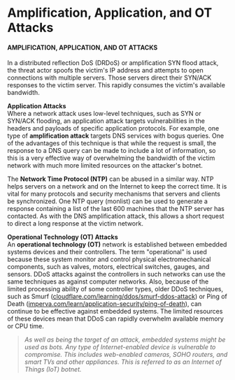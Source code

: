 # Amplification, Application, and OT Attacks

#### AMPLIFICATION, APPLICATION, AND OT ATTACKS

In a distributed reflection DoS (DRDoS) or amplification SYN flood attack, the threat actor spoofs the victim's IP address and attempts to open connections with multiple servers. Those servers direct their SYN/ACK responses to the victim server. This rapidly consumes the victim's available bandwidth.

**Application Attacks**  
Where a network attack uses low-level techniques, such as SYN or SYN/ACK flooding, an application attack targets vulnerabilities in the headers and payloads of specific application protocols. For example, one type of **amplification attack** targets DNS services with bogus queries. One of the advantages of this technique is that while the request is small, the response to a DNS query can be made to include a lot of information, so this is a very effective way of overwhelming the bandwidth of the victim network with much more limited resources on the attacker's botnet.

The **Network Time Protocol (NTP)** can be abused in a similar way. NTP helps servers on a network and on the Internet to keep the correct time. It is vital for many protocols and security mechanisms that servers and clients be synchronized. One NTP query (monlist) can be used to generate a response containing a list of the last 600 machines that the NTP server has contacted. As with the DNS amplification attack, this allows a short request to direct a long response at the victim network.

**Operational Technology (OT) Attacks**  
An **operational technology (OT)** network is established between embedded systems devices and their controllers. The term "operational" is used because these system monitor and control physical electromechanical components, such as valves, motors, electrical switches, gauges, and sensors. DDoS attacks against the controllers in such networks can use the same techniques as against computer networks. Also, because of the limited processing ability of some controller types, older DDoS techniques, such as Smurf ([cloudflare.com/learning/ddos/smurf-ddos-attack](https://course.adinusa.id/sections/amplification-application-and-ot-attacks)) or Ping of Death ([imperva.com/learn/application-security/ping-of-death](https://course.adinusa.id/sections/amplification-application-and-ot-attacks)), can continue to be effective against embedded systems. The limited resources of these devices mean that DDoS can rapidly overwhelm available memory or CPU time.

> _As well as being the target of an attack, embedded systems might be used as bots. Any type of Internet-enabled device is vulnerable to compromise. This includes web-enabled cameras, SOHO routers, and smart TVs and other appliances. This is referred to as an Internet of Things (IoT) botnet._